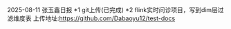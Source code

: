 2025-08-11 张玉鑫日报
*1 git上传(已完成)
*2 flink实时问诊项目，写到dim层过滤维度表
上传地址:https://github.com/Dabaoyu12/test-docs
